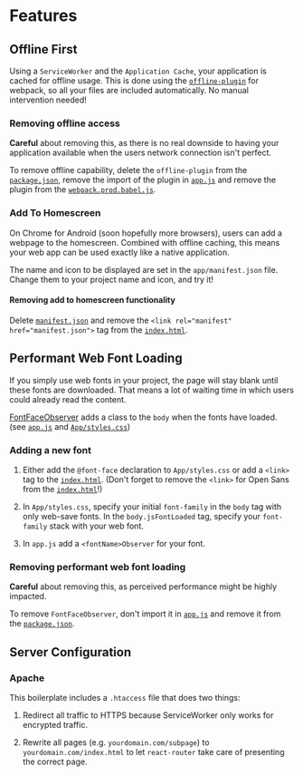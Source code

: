 # Features

## Offline First

Using a `ServiceWorker` and the `Application Cache`, your application is cached for offline usage. This is done using the [`offline-plugin`](https://github.com/NekR/offline-plugin) for webpack, so all your files are included automatically. No manual intervention needed!

### Removing offline access

**Careful** about removing this, as there is no real downside to having your application available when the users network connection isn't perfect.

To remove offline capability, delete the `offline-plugin` from the [`package.json`](package.json), remove the import of the plugin in [`app.js`](app/js/app.js) and remove the plugin from the [`webpack.prod.babel.js`](webpack/webpack.prod.babel.js).

### Add To Homescreen

On Chrome for Android (soon hopefully more browsers), users can add a webpage to the homescreen. Combined with offline caching, this means your web app can be used exactly like a native application.

The name and icon to be displayed are set in the `app/manifest.json` file. Change them to your project name and icon, and try it!

#### Removing add to homescreen functionality

Delete [`manifest.json`](app/manifest.json) and remove the `<link rel="manifest" href="manifest.json">` tag from the [`index.html`](../../app/index.html).

## Performant Web Font Loading

If you simply use web fonts in your project, the page will stay blank until these fonts are downloaded. That means a lot of waiting time in which users could already read the content.

[FontFaceObserver](https://github.com/bramstein/fontfaceobserver) adds a class to the `body` when the fonts have loaded. (see [`app.js`](../../app/app.js#L29-L39) and [`App/styles.css`](../../app/containers/App/styles.css))

### Adding a new font

1. Either add the `@font-face` declaration to `App/styles.css` or add a `<link>` tag to the [`index.html`](app/index.html). (Don't forget to remove the `<link>` for Open Sans from the [`index.html`](app/index.html)!)

2. In `App/styles.css`, specify your initial `font-family` in the `body` tag with only web-save fonts. In the `body.jsFontLoaded` tag, specify your `font-family` stack with your web font.

3. In `app.js` add a `<fontName>Observer` for your font.

### Removing performant web font loading

**Careful** about removing this, as perceived performance might be highly impacted.

To remove `FontFaceObserver`, don't import it in [`app.js`](app/js/app.js) and remove it from the [`package.json`](package.json).

## Server Configuration

### Apache

This boilerplate includes a `.htaccess` file that does two things:

1. Redirect all traffic to HTTPS because ServiceWorker only works for encrypted traffic.

2. Rewrite all pages (e.g. `yourdomain.com/subpage`) to `yourdomain.com/index.html` to let `react-router` take care of presenting the correct page.
